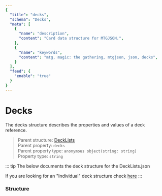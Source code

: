 ```yaml
---
{
  "title": "decks",
  "schema": "Decks",
  "meta": [
    {
      "name": "description",
      "content": "Card data structure for MTGJSON.",
    },
    {
      "name": "keywords",
      "content": "mtg, magic: the gathering, mtgjson, json, decks",
    }
  ],
  "feed": {
    "enable": "true"
  }
}
---
```


# Decks

The decks structure describes the properties and values of a deck reference.

> Parent structure: [DeckLists](../../files/deck-lists/)  
> Parent property: `decks`  
> Parent property type: `anonymous object(string: string)`  
> Property type: `string`  

::: tip The below documents the deck structure for the DeckLists.json

If you are looking for an "Individual" deck structure check [here](../../files/deck)
:::

### Structure

<GenerateTable/>